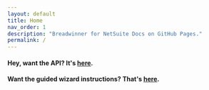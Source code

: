 ```yaml
---
layout: default
title: Home
nav_order: 1
description: "Breadwinner for NetSuite Docs on GitHub Pages."
permalink: /
---
```



#### Hey, want the API? It's [here](../api).

#### Want the guided wizard instructions? That's [here](../wizard).

